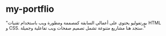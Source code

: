 # my-portflio
"بورتفوليو يحتوي على أعمالي السابقة كمصممة ومطورة ويب باستخدام تقنيات HTML و CSS. ستجد هنا مشاريع متنوعة تشمل تصميم صفحات ويب تفاعلية وجميلة."

